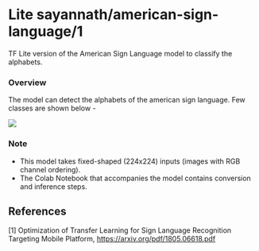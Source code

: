 # Lite sayannath/american-sign-language/1
TF Lite version of the American Sign Language model to classify the alphabets.

<!-- parent-model: sayannath/american-sign-language/1 -->
<!-- asset-path: https://presence-bucket.s3.amazonaws.com/server/asl_classifier.tflite -->
<!-- colab: https://colab.research.google.com/github/sayannath/American-Sign-Language-Detection/blob/master/notebook/ASL-TFLite.ipynb -->

### Overview
The model can detect the alphabets of the american sign language. Few classes are shown below -

![](https://i.imgur.com/kxEkExw.png)

### Note
- This model takes fixed-shaped (224x224) inputs (images with RGB channel ordering).
- The Colab Notebook that accompanies the model contains conversion and inference steps.

References
--------------
[1] Optimization of Transfer Learning for Sign Language Recognition Targeting Mobile Platform, https://arxiv.org/pdf/1805.06618.pdf